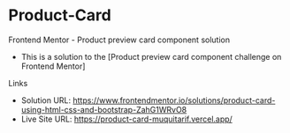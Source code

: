 # Product-Card

Frontend Mentor - Product preview card component solution
- This is a solution to the [Product preview card component challenge on Frontend Mentor]

Links
- Solution URL: https://www.frontendmentor.io/solutions/product-card-using-html-css-and-bootstrap-ZahG1WRvO8
- Live Site URL: https://product-card-muquitarif.vercel.app/



